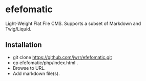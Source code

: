 # efefomatic
Light-Weight Flat File CMS. Supports a subset of Markdown and Twig/Liquid.

<a name="install"></a>
Installation
------------
* git clone https://github.com/jwrr/efefomatic.git
* cp efefomatic/php/index.html .
* Browse to URL.
* Add markdown file(s).
